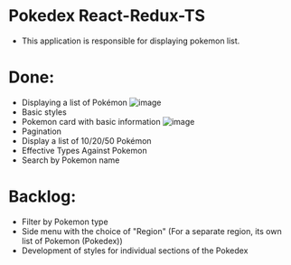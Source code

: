 # Pokedex React-Redux-TS

- This application is responsible for displaying 
pokemon list.

# Done:

- Displaying a list of Pokémon
![image](https://user-images.githubusercontent.com/100797994/227577656-29505306-2389-45fc-a91d-9dc5a3e883ac.png)
- Basic styles
- Pokemon card with basic information
![image](https://user-images.githubusercontent.com/100797994/227577750-deba3acb-44c5-40fe-9eb6-5f0a372b105e.png)
- Pagination
- Display a list of 10/20/50 Pokémon
- Effective Types Against Pokemon
- Search by Pokemon name

# Backlog:

- Filter by Pokemon type
- Side menu with the choice of "Region" (For a separate region, its own list of Pokemon (Pokedex))
- Development of styles for individual sections of the Pokedex
